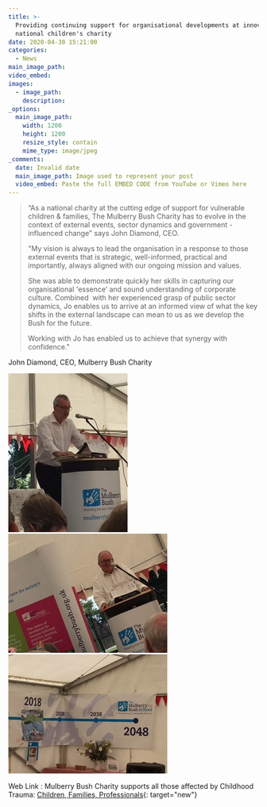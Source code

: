 ```yaml
---
title: >-
  Providing continuing support for organisational developments at innovative
  national children's charity
date: 2020-04-30 15:21:00
categories:
  - News
main_image_path:
video_embed:
images:
  - image_path:
    description:
_options:
  main_image_path:
    width: 1200
    height: 1200
    resize_style: contain
    mime_type: image/jpeg
_comments:
  date: Invalid date
  main_image_path: Image used to represent your post
  video_embed: Paste the full EMBED CODE from YouTube or Vimeo here
---
```

> “As a national charity at the cutting edge of support for vulnerable children & families, The Mulberry Bush Charity has to evolve in the context of external events, sector dynamics and government - influenced change" <!--base32-c9gq6t9k68pp8vkhe4u78e1dc9gq6t9k68-base32-->says John Diamond, CEO.
>
>
> "My vision is always to lead the organisation in a response to those external events that is strategic, well-informed, practical and importantly, always aligned with our ongoing mission and values.
>
>
> She was able to demonstrate quickly her skills in capturing our organisational 'essence’ and sound understanding of corporate culture. Combined&nbsp; with her experienced grasp of public sector dynamics, Jo enables us to arrive at an informed view of what the key shifts in the external landscape can mean to us as we develop the Bush for the future.
>
>
> Working with Jo has enabled us to achieve that synergy with confidence."

John Diamond, CEO, Mulberry Bush Charity

![](/uploads/mbo170.jpg)![](/uploads/mbob70-pw.jpg)![](/uploads/mboc-at70.jpg)

Web Link : Mulberry Bush Charity supports all those affected by Childhood Trauma:&nbsp;[Children, Families, Professionals](http://www.mulberrybush.org.uk/national-centre/){: target="new"}
